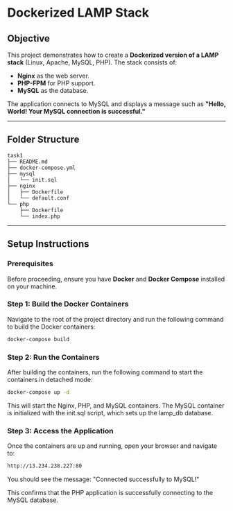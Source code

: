 # **Dockerized LAMP Stack**

## **Objective**

This project demonstrates how to create a **Dockerized version of a LAMP stack** (Linux, Apache, MySQL, PHP). The stack consists of:
- **Nginx** as the web server.
- **PHP-FPM** for PHP support.
- **MySQL** as the database.

The application connects to MySQL and displays a message such as **"Hello, World! Your MySQL connection is successful."**

---

## **Folder Structure**
```
task1
├── README.md
├── docker-compose.yml
├── mysql
│   └── init.sql
├── nginx
│   ├── Dockerfile
│   └── default.conf
└── php
    ├── Dockerfile
    └── index.php
```
---

## **Setup Instructions**

### **Prerequisites**
Before proceeding, ensure you have **Docker** and **Docker Compose** installed on your machine.

### **Step 1: Build the Docker Containers**
Navigate to the root of the project directory and run the following command to build the Docker containers:

```bash
docker-compose build
```
### **Step 2: Run the Containers**
After building the containers, run the following command to start the containers in detached mode:

```bash
docker-compose up -d
```

This will start the Nginx, PHP, and MySQL containers. The MySQL container is initialized with the init.sql script, which sets up the lamp_db database.

### **Step 3: Access the Application**
Once the containers are up and running, open your browser and navigate to:

```bash
http://13.234.238.227:80
```
You should see the message:
"Connected successfully to MySQL!"

This confirms that the PHP application is successfully connecting to the MySQL database.

